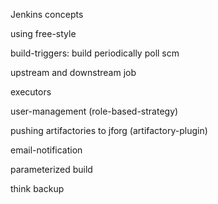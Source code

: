 Jenkins concepts 

using free-style 

build-triggers:
  build periodically
  poll scm 

upstream and downstream job 

executors

user-management (role-based-strategy)

pushing artifactories to jforg (artifactory-plugin)

email-notification 

parameterized build 

think backup 